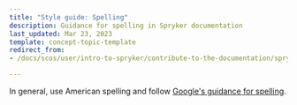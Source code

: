 ```yaml
---
title: "Style guide: Spelling"
description: Guidance for spelling in Spryker documentation
last_updated: Mar 23, 2023
template: concept-topic-template
redirect_from:
- /docs/scos/user/intro-to-spryker/contribute-to-the-documentation/spryker-documentation-style-guide/spelling.html

---
```


In general, use American spelling and follow [Google's guidance for spelling](https://developers.google.com/style/spelling).
